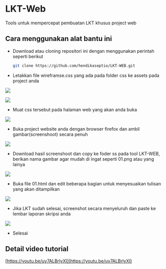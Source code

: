# LKT-Web

Tools untuk mempercepat pembuatan LKT khusus project web

## Cara menggunakan alat bantu ini

- Download atau cloning repositori ini dengan menggunakan perintah seperti berikut

  ```bash
  git clone https://github.com/hendikaseptio/LKT-WEB.git 
  ```

- Letakkan file wireframse.css  yang ada pada folder css ke assets pada project anda

![](/Users/hendikaseptio/Library/Containers/bluestone/Data/Library/Application%20Support/bluestone/assets/NM9zkaZ7hNbaZ.png)

![](/Users/hendikaseptio/Library/Containers/bluestone/Data/Library/Application%20Support/bluestone/assets/CHNPdbvYbjVjJ.png)

- Muat css tersebut pada halaman web yang akan anda buka

![](/Users/hendikaseptio/Library/Containers/bluestone/Data/Library/Application%20Support/bluestone/assets/N5oNePeZjMPI6.png)

- Buka project website anda dengan browser firefox dan ambil gambar(screenshoot) secara penuh 

![](/Users/hendikaseptio/Library/Containers/bluestone/Data/Library/Application%20Support/bluestone/assets/kQTN4a2aXHVFT.png)

- Download hasil screenshoot dan copy ke foder ss pada tool LKT-WEB, berikan nama gambar agar mudah di ingat seperti 01.png atau yang lainya

![](/Users/hendikaseptio/Library/Containers/bluestone/Data/Library/Application%20Support/bluestone/assets/VpN0F3KUEWVKu.png)

- Buka file 01.html dan edit beberapa bagian untuk menyesuaikan tulisan yang akan ditampilkan

![](/Users/hendikaseptio/Library/Containers/bluestone/Data/Library/Application%20Support/bluestone/assets/hY3inbg2uPIrk.png)

- Jika  LKT sudah selesai, screenshot secara menyeluruh dan paste ke lembar laporan skripsi anda

![](/Users/hendikaseptio/Library/Containers/bluestone/Data/Library/Application%20Support/bluestone/assets/BhEPD45vSx8EH.png)

- Selesai

## Detail video tutorial

[https://youtu.be/uy7ALBrlyXI](https://youtu.be/uy7ALBrlyXI)


